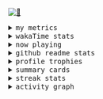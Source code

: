 [![🐙](https://hits.seeyoufarm.com/api/count/incr/badge.svg?url=https%3A%2F%2Fgithub.com%2Fktnkk%2Fhit-counter&count_bg=%23070707&title_bg=%23070707&icon=&icon_color=%23E7E7E7&title=visitors&edge_flat=true)](https://hits.seeyoufarm.com)

<details>
  <summary> <samp>my metrics</samp></summary>
  
  <br>
  
 ![🐳](https://github.com/kkhys/kkhys/blob/main/github-metrics.svg)
  
  ***
</details>

<details>
  <summary> <samp>wakaTime stats</samp></summary>
  
  <br>
  
<!--START_SECTION:waka-->
![Code Time](http://img.shields.io/badge/Code%20Time-5%2C196%20hrs%2019%20mins-blue)

**🐱 My GitHub Data** 

> 📦 5.2 MB Used in GitHub's Storage 
 > 
> 💼 Opted to Hire
 > 
> 📜 9 Public Repositories 
 > 
> 🔑 23 Private Repositories 
 > 
**I'm a Night 🦉** 

```text
🌞 Morning                12416 commits       ███████░░░░░░░░░░░░░░░░░░   28.11 % 
🌆 Daytime                8857 commits        █████░░░░░░░░░░░░░░░░░░░░   20.05 % 
🌃 Evening                19864 commits       ███████████░░░░░░░░░░░░░░   44.97 % 
🌙 Night                  3034 commits        ██░░░░░░░░░░░░░░░░░░░░░░░   06.87 % 
```
📅 **I'm Most Productive on Sunday** 

```text
Monday                   4872 commits        ███░░░░░░░░░░░░░░░░░░░░░░   11.03 % 
Tuesday                  5943 commits        ███░░░░░░░░░░░░░░░░░░░░░░   13.45 % 
Wednesday                6110 commits        ███░░░░░░░░░░░░░░░░░░░░░░   13.83 % 
Thursday                 6251 commits        ████░░░░░░░░░░░░░░░░░░░░░   14.15 % 
Friday                   6444 commits        ████░░░░░░░░░░░░░░░░░░░░░   14.59 % 
Saturday                 6793 commits        ████░░░░░░░░░░░░░░░░░░░░░   15.38 % 
Sunday                   7758 commits        ████░░░░░░░░░░░░░░░░░░░░░   17.56 % 
```


📊 **This Week I Spent My Time On** 

```text
🕑︎ Time Zone: Asia/Tokyo

💬 Programming Languages: 
Other                    26 hrs              ████████████░░░░░░░░░░░░░   49.16 % 
Java                     14 hrs 49 mins      ███████░░░░░░░░░░░░░░░░░░   28.03 % 
TypeScript               5 hrs 56 mins       ███░░░░░░░░░░░░░░░░░░░░░░   11.24 % 
Play2                    1 hr 26 mins        █░░░░░░░░░░░░░░░░░░░░░░░░   02.73 % 
JSON                     52 mins             ░░░░░░░░░░░░░░░░░░░░░░░░░   01.65 % 

🔥 Editors: 
Chrome                   33 hrs 13 mins      ████████████████░░░░░░░░░   62.81 % 
IntelliJ IDEA            16 hrs 6 mins       ████████░░░░░░░░░░░░░░░░░   30.46 % 
WebStorm                 3 hrs 33 mins       ██░░░░░░░░░░░░░░░░░░░░░░░   06.73 % 

💻 Operating System: 
Mac                      52 hrs 53 mins      █████████████████████████   100.00 % 
```


 Last Updated on 2024/11/29 18:45:44 UTC
<!--END_SECTION:waka-->
  
  ***
</details>


<details>
  <summary> <samp>now playing</samp></summary>
  
  <br>
 
 [![🐟](https://spotify-github-profile.vercel.app/api/view?uid=31ryofms4dnv7mrohhepo4c4zgqu&cover_image=true&theme=default&show_offline=false&background_color=121212&bar_color=53b14f&bar_color_cover=false)](https://open.spotify.com/user/31ryofms4dnv7mrohhepo4c4zgqu)
  
  ***
</details>

<details>
  <summary> <samp>github readme stats</samp></summary>
  
  <br>
  
 <p align="left"> 
  <img alt="🐠" src="https://github-readme-stats.vercel.app/api?username=kkhys&count_private=true&show_icons=true&theme=dark&include_all_commits=true" />
  <img alt="🐟" src="https://github-readme-stats.vercel.app/api/top-langs/?username=kkhys&layout=compact&theme=dark&langs_count=10&hide=HTML,CSS,SCSS" />
</p>
  
  ***
</details>

<details>
  <summary> <samp>profile trophies</samp></summary>
  
  <br>
  
  [![🐬](https://github-profile-trophy.vercel.app/?username=kkhys&rank=SECRET,SSS,SS,S,AAA,AA,A&theme=darkhub&row=1&margin-w=10&no-bg=true)](https://github.com/ryo-ma/github-profile-trophy)
  
  ***
</details>

<details>
  <summary> <samp>summary cards</samp></summary>
  
  <br>
  
  ![🐋](https://github-profile-summary-cards.vercel.app/api/cards/profile-details?username=kkhys&theme=github_dark)
  ![🦑](https://github-profile-summary-cards.vercel.app/api/cards/repos-per-language?username=kkhys&theme=github_dark)
  ![🦭](https://github-profile-summary-cards.vercel.app/api/cards/most-commit-language?username=kkhys&theme=github_dark)
  ![🦀](https://github-profile-summary-cards.vercel.app/api/cards/stats?username=kkhys&theme=github_dark)
  ![🦈](https://github-profile-summary-cards.vercel.app/api/cards/productive-time?username=kkhys&theme=github_dark)
  
  ***
</details>

<details>
  <summary> <samp>streak stats</samp></summary>
  
  <br>
  
  [![🐠](http://github-readme-streak-stats.herokuapp.com?user=kkhys&theme=dark)](https://git.io/streak-stats)
  
  ***
</details>

<details>
  <summary> <samp>activity graph</samp></summary>
  
  <br>
  
  [![🐡](https://github-readme-activity-graph.vercel.app/graph?username=kkhys&theme=xcode)](https://github.com/ashutosh00710/github-readme-activity-graph)
  
  ***
</details>
